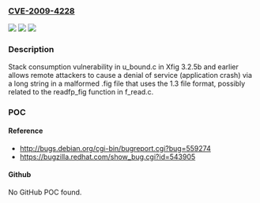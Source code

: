 ### [CVE-2009-4228](https://cve.mitre.org/cgi-bin/cvename.cgi?name=CVE-2009-4228)
![](https://img.shields.io/static/v1?label=Product&message=n%2Fa&color=blue)
![](https://img.shields.io/static/v1?label=Version&message=n%2Fa&color=blue)
![](https://img.shields.io/static/v1?label=Vulnerability&message=n%2Fa&color=brighgreen)

### Description

Stack consumption vulnerability in u_bound.c in Xfig 3.2.5b and earlier allows remote attackers to cause a denial of service (application crash) via a long string in a malformed .fig file that uses the 1.3 file format, possibly related to the readfp_fig function in f_read.c.

### POC

#### Reference
- http://bugs.debian.org/cgi-bin/bugreport.cgi?bug=559274
- https://bugzilla.redhat.com/show_bug.cgi?id=543905

#### Github
No GitHub POC found.

